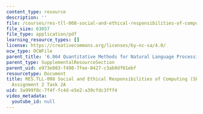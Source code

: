 ```yaml
---
content_type: resource
description: ''
file: /courses/res-tll-008-social-and-ethical-responsibilities-of-computing-serc-fall-2021/3a999f0c7f4ffc4de5e2a39cfdc3fff4_MITRES-TLL008F21-6864pt2a.pdf
file_size: 63857
file_type: application/pdf
learning_resource_types: []
license: https://creativecommons.org/licenses/by-nc-sa/4.0/
ocw_type: OCWFile
parent_title: '6.864 Quantitative Methods for Natural Language Processing '
parent_type: SupplementalResourceSection
parent_uid: e973e803-f498-7fee-0427-c3ab9df01ebf
resourcetype: Document
title: RES.TLL-008 Social and Ethical Responsibilities of Computing (SERC), 6.864
  Assignment 2 Task 2A
uid: 3a999f0c-7f4f-fc4d-e5e2-a39cfdc3fff4
video_metadata:
  youtube_id: null
---
```

